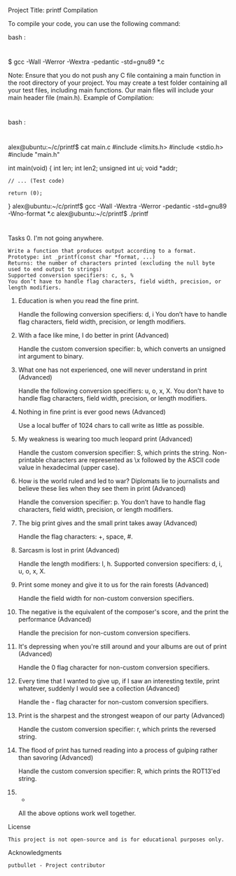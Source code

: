 Project Title: printf
Compilation

To compile your code, you can use the following command:

bash :
#
$ gcc -Wall -Werror -Wextra -pedantic -std=gnu89 *.c

Note: Ensure that you do not push any C file containing a main function in the root directory of your project. You may create a test folder containing all your test files, including main functions. Our main files will include your main header file (main.h).
Example of Compilation:
#
bash :
#
alex@ubuntu:~/c/printf$ cat main.c 
#include <limits.h>
#include <stdio.h>
#include "main.h"

int main(void)
{
    int len;
    int len2;
    unsigned int ui;
    void *addr;

    // ... (Test code)

    return (0);
}
alex@ubuntu:~/c/printf$ gcc -Wall -Wextra -Werror -pedantic -std=gnu89 -Wno-format *.c
alex@ubuntu:~/c/printf$ ./printf
#
Tasks
0. I'm not going anywhere.

    Write a function that produces output according to a format.
    Prototype: int _printf(const char *format, ...)
    Returns: the number of characters printed (excluding the null byte used to end output to strings)
    Supported conversion specifiers: c, s, %
    You don’t have to handle flag characters, field width, precision, or length modifiers.

1. Education is when you read the fine print.

    Handle the following conversion specifiers: d, i
    You don’t have to handle flag characters, field width, precision, or length modifiers.

2. With a face like mine, I do better in print (Advanced)

    Handle the custom conversion specifier: b, which converts an unsigned int argument to binary.

3. What one has not experienced, one will never understand in print (Advanced)

    Handle the following conversion specifiers: u, o, x, X.
    You don’t have to handle flag characters, field width, precision, or length modifiers.

4. Nothing in fine print is ever good news (Advanced)

    Use a local buffer of 1024 chars to call write as little as possible.

5. My weakness is wearing too much leopard print (Advanced)

    Handle the custom conversion specifier: S, which prints the string. Non-printable characters are represented as \x followed by the ASCII code value in hexadecimal (upper case).

6. How is the world ruled and led to war? Diplomats lie to journalists and believe these lies when they see them in print (Advanced)

    Handle the conversion specifier: p.
    You don’t have to handle flag characters, field width, precision, or length modifiers.

7. The big print gives and the small print takes away (Advanced)

    Handle the flag characters: +, space, #.

8. Sarcasm is lost in print (Advanced)

    Handle the length modifiers: l, h.
    Supported conversion specifiers: d, i, u, o, x, X.

9. Print some money and give it to us for the rain forests (Advanced)

    Handle the field width for non-custom conversion specifiers.

10. The negative is the equivalent of the composer's score, and the print the performance (Advanced)

    Handle the precision for non-custom conversion specifiers.

11. It's depressing when you're still around and your albums are out of print (Advanced)

    Handle the 0 flag character for non-custom conversion specifiers.

12. Every time that I wanted to give up, if I saw an interesting textile, print whatever, suddenly I would see a collection (Advanced)

    Handle the - flag character for non-custom conversion specifiers.

13. Print is the sharpest and the strongest weapon of our party (Advanced)

    Handle the custom conversion specifier: r, which prints the reversed string.

14. The flood of print has turned reading into a process of gulping rather than savoring (Advanced)

    Handle the custom conversion specifier: R, which prints the ROT13'ed string.

15. *

    All the above options work well together.

License

    This project is not open-source and is for educational purposes only.

Acknowledgments

    putbullet - Project contributor
